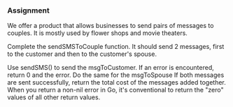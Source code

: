 ### Assignment
We offer a product that allows businesses to send pairs of messages to couples. It is mostly used by flower shops and movie theaters.

Complete the sendSMSToCouple function. It should send 2 messages, first to the customer and then to the customer's spouse.

Use sendSMS() to send the msgToCustomer. If an error is encountered, return 0 and the error.
Do the same for the msgToSpouse
If both messages are sent successfully, return the total cost of the messages added together.
When you return a non-nil error in Go, it's conventional to return the "zero" values of all other return values.